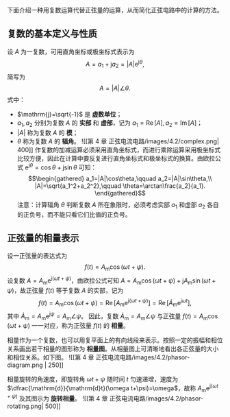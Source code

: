 下面介绍一种用复数运算代替正弦量的运算，从而简化正弦电路中的计算的方法。
## 复数的基本定义与性质
设 $A$ 为一复数，可用直角坐标或极坐标式表示为 $$ A=a_1+\mathrm{j}a_2=|A|\mathrm{e}^{\mathrm{j}\theta},$$简写为 $$ A=|A|\angle \theta. $$式中：
- $\mathrm{j}=\sqrt{-1}$ 是 **虚数单位**；
- $a_1,a_2$ 分别为复数 $A$ 的 **实部** 和 **虚部**，记为 $a_1=\operatorname{Re}[A],a_2=\operatorname{Im}[A]$；
- $|A|$ 称为复数 $A$ 的 **模**；
- $\theta$ 称为复数 $A$ 的 **辐角**。
![[第 4 章 正弦电流电路/images/4.2/complex.png| 400]]
作复数的加减运算必须采用直角坐标式，而进行乘除运算采用极坐标式比较方便，因此在计算中要反复进行直角坐标式和极坐标式的换算。由欧拉公式 $\mathrm{e}^{\mathrm{j}\theta}=\cos \theta+\mathrm{j}\sin\theta$ 可知：$$\begin{gathered}
a_1=|A|\cos\theta,\qquad a_2=|A|\sin\theta,\\
|A|=\sqrt{a_1^2+a_2^2},\qquad \theta=\arctan\frac{a_2}{a_1}.
\end{gathered}$$注意：计算辐角 $\theta$ 判断复数 $A$ 所在象限时，必须考虑实部 $a_1$ 和虚部 $a_2$ 各自的正负号，而不能只看它们比值的正负号。
## 正弦量的相量表示
设一正弦量的表达式为 $$ f(t)=A _{\mathrm{m}}\cos(\omega t+\psi). $$设复数 $A=A _{\mathrm{m}}\mathrm{e}^{\mathrm{j}(\omega t+\psi)}$，由欧拉公式可知 $A=A _{\mathrm{m}}\cos(\omega t+\psi)+\mathrm{j} A _{\mathrm{m}}\sin(\omega t+\psi)$，故正弦量 $f(t)$ 等于复数 $A$ 的实部，记为 $$ f(t)=A _{\mathrm{m}}\cos (\omega t+\psi)=\operatorname{Re}[A _{\mathrm{m}}\mathrm{e}^{\mathrm{j}(\omega t+\psi)}]=\operatorname{Re}[\dot A _{\mathrm{m}}\mathrm{e}^{\mathrm{j}\omega t}],$$其中 $\dot{A}_{\mathrm{m}}=A _{\mathrm{m}}\mathrm{e}^{\mathrm{j}\psi}=A _{\mathrm{m}}\angle \psi$。
因此，复数 $\dot{A}_{\mathrm{m}}=A _{\mathrm{m}}\angle \psi$ 与正弦量 $f(t)=A _{\mathrm{m}}\cos(\omega t+\psi)$ 一一对应，称为正弦量 $f(t)$ 的 **相量**。

相量作为一个复数，也可以用复平面上的有向线段来表示。按照一定的振幅和相位关系画出若干相量的图形称为 **相量图**。从相量图上可清晰地看出各正弦量的大小和相位关系。如下图。
![[第 4 章 正弦电流电路/images/4.2/phasor-diagram.png | 250]]

相量旋转的角速度，即旋转角 $\omega t+\psi$ 随时间 $t$ 匀速递增，速度为 $\dfrac{\mathrm{d}}{\mathrm{d}t}(\omega t+\psi)=\omega$，故称 $A _{\mathrm{m}}\mathrm{e}^{\mathrm{j}(\omega t+\psi)}$ 及其图示为 **旋转相量**。
![[第 4 章 正弦电流电路/images/4.2/phasor-rotating.png| 500]]